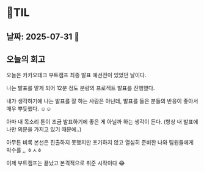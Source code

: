 # 🧾TIL

## 날짜: 2025-07-31 🩵

## 오늘의 회고

오늘은 카카오테크 부트캠프 최종 발표 예선전이 있었던 날이다.

나는 발표를 맡게 되어 12분 정도 분량의 프로젝트 발표를 진행했다.

내가 생각하기에 나는 발표를 잘 하는 사람은 아닌데, 발표를 들은 분들의 반응이 좋아서 매우 뿌듯했다. ☺️☺️

아마 내 목소리 톤이 조금 발표하기에 좋은 게 아닐까 하는 생각이 든다. (항상 내 발표에 나만 의문을 가지고 있기 때문에..)

아무튼 비록 본선은 진출하지 못했지만 포기하지 않고 열심히 준비한 나와 팀원들에게 박수를 ,, ㅎㅅㅎ

이제 부트캠프는 끝났고 본격적으로 취준 시작이다 😂
